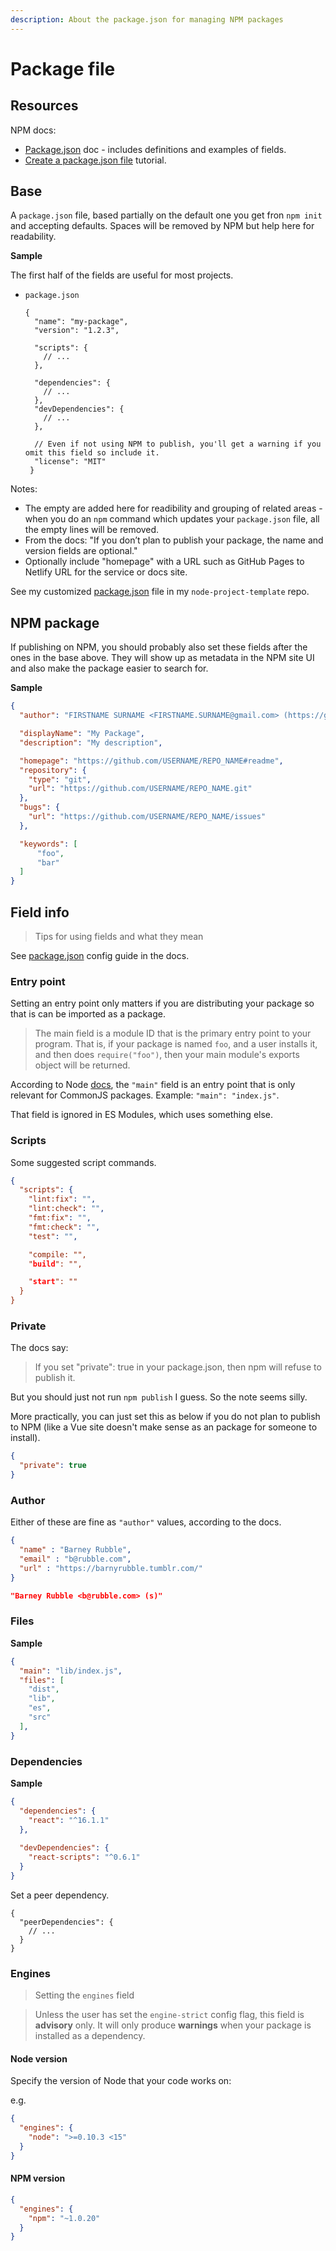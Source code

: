 ```yaml
---
description: About the package.json for managing NPM packages
---
```

# Package file


## Resources

NPM docs:

- [Package.json](https://docs.npmjs.com/files/package.json) doc - includes definitions and examples of fields.
- [Create a package.json file](https://docs.npmjs.com/creating-a-package-json-file) tutorial.


## Base

A `package.json` file, based partially on the default one you get fron `npm init` and accepting defaults. Spaces will be removed by NPM but help here for readability.

**Sample**

The first half of the fields are useful for most projects. 

- `package.json`
    ```json5
    {
      "name": "my-package",
      "version": "1.2.3",

      "scripts": {
        // ...
      },
      
      "dependencies": {
        // ...
      },
      "devDependencies": {
        // ...
      },

      // Even if not using NPM to publish, you'll get a warning if you omit this field so include it.
      "license": "MIT"
     }
    ```

Notes:

- The empty are added here for readibility and grouping of related areas - when you do an `npm` command which updates your `package.json` file, all the empty lines will be removed.
- From the docs: "If you don’t plan to publish your package, the name and version fields are optional."
- Optionally include "homepage" with a URL such as GitHub Pages to Netlify URL for the service or docs site.

See my customized [package.json](https://github.com/MichaelCurrin/node-project-template/blob/master/package.json) file in my `node-project-template` repo.


## NPM package

If publishing on NPM, you should probably also set these fields after the ones in the base above. They will show up as metadata in the NPM site UI and also make the package easier to search for.

**Sample**

```json
{ 
  "author": "FIRSTNAME SURNAME <FIRSTNAME.SURNAME@gmail.com> (https://github.com/USERNAME)",

  "displayName": "My Package",
  "description": "My description",

  "homepage": "https://github.com/USERNAME/REPO_NAME#readme",
  "repository": {
    "type": "git",
    "url": "https://github.com/USERNAME/REPO_NAME.git"
  },
  "bugs": {
    "url": "https://github.com/USERNAME/REPO_NAME/issues"
  },

  "keywords": [
      "foo",
      "bar"
  ]
}
```


## Field info
> Tips for using fields and what they mean

See [package.json](https://docs.npmjs.com/cli/v6/configuring-npm/package-json) config guide in the docs.

### Entry point

Setting an entry point only matters if you are distributing your package so that is can be imported as a package.

> The main field is a module ID that is the primary entry point to your program. That is, if your package is named `foo`, and a user installs it, and then does `require("foo")`, then your main module's exports object will be returned.

According to Node [docs](https://nodejs.org/api/packages.html#packages_dual_commonjs_es_module_packages), the `"main"` field is an entry point that is only relevant for CommonJS packages. Example: `"main": "index.js"`.

That field is ignored in ES Modules, which uses something else.

### Scripts

Some suggested script commands.

```json
{
  "scripts": {
    "lint:fix": "",
    "lint:check": "",
    "fmt:fix": "",
    "fmt:check": "",
    "test": "",

    "compile: "",
    "build": "",

    "start": ""
  }
}
```

### Private

The docs say:

> If you set "private": true in your package.json, then npm will refuse to publish it.

But you should just not run `npm publish` I guess. So the note seems silly.

More practically, you can just set this as below if you do not plan to publish to NPM (like a Vue site doesn't make sense as an package for someone to install).

```json
{
  "private": true
}
```

### Author

Either of these are fine as `"author"` values, according to the docs.

```json
{
  "name" : "Barney Rubble",
  "email" : "b@rubble.com",
  "url" : "https://barnyrubble.tumblr.com/"
}
```

```json
"Barney Rubble <b@rubble.com> (s)"
```

### Files

**Sample**

```json
{
  "main": "lib/index.js",
  "files": [
    "dist",
    "lib",
    "es",
    "src"
  ],
}
```

### Dependencies

**Sample**

```json
{
  "dependencies": {
    "react": "^16.1.1"
  },
  
  "devDependencies": {
    "react-scripts": "^0.6.1"
  }
}
```

Set a peer dependency.

```json5
{
  "peerDependencies": {
    // ...
  }
}
```

### Engines
> Setting the `engines` field

> Unless the user has set the `engine-strict` config flag, this field is **advisory** only. It will only produce **warnings** when your package is installed as a dependency.

#### Node version

Specify the version of Node that your code works on:

e.g.

```json
{
  "engines": {
    "node": ">=0.10.3 <15"
  }
}
```

#### NPM version

```json
{
  "engines": {
    "npm": "~1.0.20"
  }
}
```
